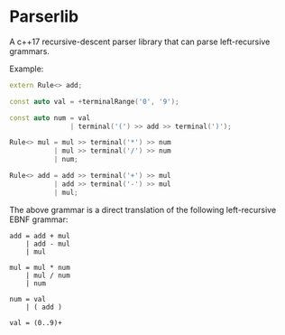 # Parserlib

A c++17 recursive-descent parser library that can parse left-recursive grammars.

Example:

```cpp
extern Rule<> add;

const auto val = +terminalRange('0', '9');

const auto num = val
               | terminal('(') >> add >> terminal(')');

Rule<> mul = mul >> terminal('*') >> num
           | mul >> terminal('/') >> num
           | num;

Rule<> add = add >> terminal('+') >> mul
           | add >> terminal('-') >> mul
           | mul;
```

The above grammar is a direct translation of the following left-recursive EBNF grammar:

```
add = add + mul
    | add - mul
    | mul
    
mul = mul * num
    | mul / num
    | num
    
num = val
    | ( add )
    
val = (0..9)+
```

